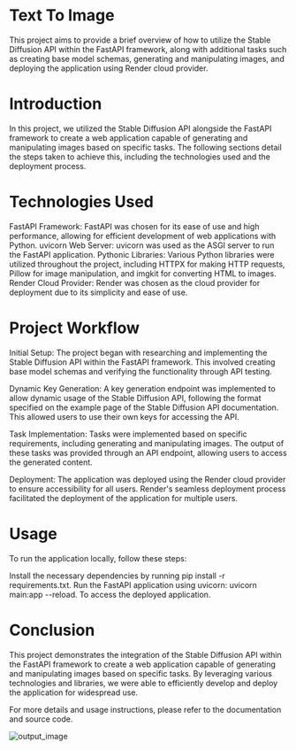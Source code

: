 # Text To Image
This project aims to provide a brief overview of how to utilize the Stable Diffusion API within the FastAPI framework, along with additional tasks such as creating base model schemas, generating and manipulating images, and deploying the application using Render cloud provider.

# Introduction
In this project, we utilized the Stable Diffusion API alongside the FastAPI framework to create a web application capable of generating and manipulating images based on specific tasks. The following sections detail the steps taken to achieve this, including the technologies used and the deployment process.

# Technologies Used
FastAPI Framework: FastAPI was chosen for its ease of use and high performance, allowing for efficient development of web applications with Python.
uvicorn Web Server: uvicorn was used as the ASGI server to run the FastAPI application.
Pythonic Libraries: Various Python libraries were utilized throughout the project, including HTTPX for making HTTP requests, Pillow for image manipulation, and imgkit for converting HTML to images.
Render Cloud Provider: Render was chosen as the cloud provider for deployment due to its simplicity and ease of use.
# Project Workflow
Initial Setup: The project began with researching and implementing the Stable Diffusion API within the FastAPI framework. This involved creating base model schemas and verifying the functionality through API testing.

Dynamic Key Generation: A key generation endpoint was implemented to allow dynamic usage of the Stable Diffusion API, following the format specified on the example page of the Stable Diffusion API documentation. This allowed users to use their own keys for accessing the API.

Task Implementation: Tasks were implemented based on specific requirements, including generating and manipulating images. The output of these tasks was provided through an API endpoint, allowing users to access the generated content.

Deployment: The application was deployed using the Render cloud provider to ensure accessibility for all users. Render's seamless deployment process facilitated the deployment of the application for multiple users.

# Usage
To run the application locally, follow these steps:

Install the necessary dependencies by running pip install -r requirements.txt.
Run the FastAPI application using uvicorn: uvicorn main:app --reload.
To access the deployed application.

# Conclusion
This project demonstrates the integration of the Stable Diffusion API within the FastAPI framework to create a web application capable of generating and manipulating images based on specific tasks. By leveraging various technologies and libraries, we were able to efficiently develop and deploy the application for widespread use.

For more details and usage instructions, please refer to the documentation and source code.

![output_image](https://github.com/tolgaboroglu/creative/assets/46046034/6beb5f8f-bbf0-41a6-a72c-d3ec09fca60b)

